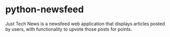 # python-newsfeed
Just Tech News is a newsfeed web application that displays articles posted by users, with functionality to upvote those posts for points.
